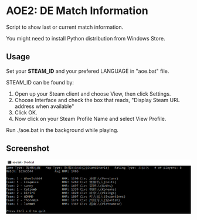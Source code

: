 # AOE2: DE Match Information

Script to show last or current match information.

You might need to install Python distribution from Windows Store.


## Usage
Set your <b>STEAM_ID</b> and your prefered </b>LANGUAGE</b> in "aoe.bat" file.

STEAM_ID can be found by:
 1. Open up your Steam client and choose View, then click Settings.
 2. Choose Interface and check the box that reads, "Display Steam URL address when available"
 3. Click OK.
 4. Now click on your Steam Profile Name and select View Profile.

Run ./aoe.bat in the background while playing.

## Screenshot
![Image](https://github.com/sunnyp1227/aoe2de/raw/master/screenshot.jpg)
